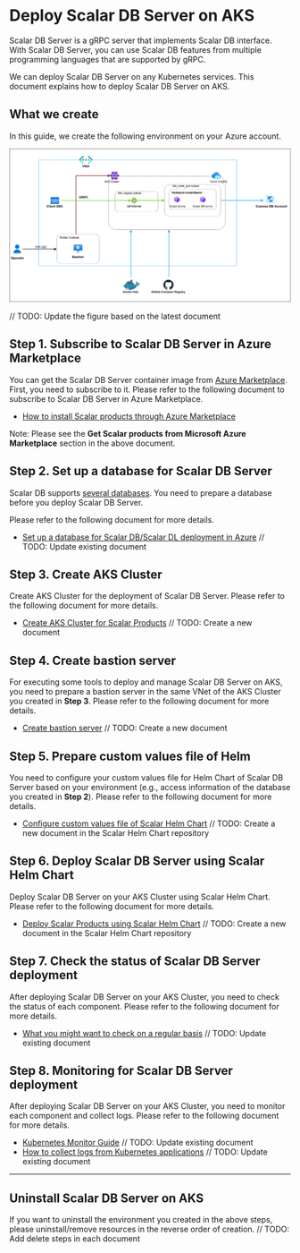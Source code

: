 # Deploy Scalar DB Server on AKS

Scalar DB Server is a gRPC server that implements Scalar DB interface. With Scalar DB Server, you can use Scalar DB features from multiple programming languages that are supported by gRPC.  

We can deploy Scalar DB Server on any Kubernetes services. This document explains how to deploy Scalar DB Server on AKS.  

## What we create

In this guide, we create the following environment on your Azure account.  

![image](images/scalardbserver-aks-diagram.png)

// TODO: Update the figure based on the latest document

## Step 1. Subscribe to Scalar DB Server in Azure Marketplace

You can get the Scalar DB Server container image from [Azure Marketplace](https://azuremarketplace.microsoft.com/en/marketplace/apps/scalarinc.scalardb). First, you need to subscribe to it. Please refer to the following document to subscribe to Scalar DB Server in Azure Marketplace.  

* [How to install Scalar products through Azure Marketplace](./AzureMarketplaceGuide.md)

Note: Please see the **Get Scalar products from Microsoft Azure Marketplace** section in the above document.  

## Step 2. Set up a database for Scalar DB Server

Scalar DB supports [several databases](https://github.com/scalar-labs/scalardb/blob/master/docs/scalardb-supported-databases.md). You need to prepare a database before you deploy Scalar DB Server.  

Please refer to the following document for more details.  

* [Set up a database for Scalar DB/Scalar DL deployment in Azure](./SetupDatabaseForAzure.md) // TODO: Update existing document

## Step 3. Create AKS Cluster

Create AKS Cluster for the deployment of Scalar DB Server. Please refer to the following document for more details.  

* [Create AKS Cluster for Scalar Products]() // TODO: Create a new document

## Step 4. Create bastion server

For executing some tools to deploy and manage Scalar DB Server on AKS, you need to prepare a bastion server in the same VNet of the AKS Cluster you created in **Step 3**. Please refer to the following document for more details.  

* [Create bastion server]() // TODO: Create a new document

## Step 5. Prepare custom values file of Helm

You need to configure your custom values file for Helm Chart of Scalar DB Server based on your environment (e.g., access information of the database you created in **Step 2**). Please refer to the following document for more details.  

* [Configure custom values file of Scalar Helm Chart]() // TODO: Create a new document in the Scalar Helm Chart repository

## Step 6. Deploy Scalar DB Server using Scalar Helm Chart

Deploy Scalar DB Server on your AKS Cluster using Scalar Helm Chart. Please refer to the following document for more details.  

* [Deploy Scalar Products using Scalar Helm Chart]() // TODO: Create a new document in the Scalar Helm Chart repository

## Step 7. Check the status of Scalar DB Server deployment

After deploying Scalar DB Server on your AKS Cluster, you need to check the status of each component. Please refer to the following document for more details.  

* [What you might want to check on a regular basis](./RegularCheck.md) // TODO: Update existing document

## Step 8. Monitoring for Scalar DB Server deployment

After deploying Scalar DB Server on your AKS Cluster, you need to monitor each component and collect logs. Please refer to the following document for more details.  

* [Kubernetes Monitor Guide](./K8sMonitorGuide.md) // TODO: Update existing document
* [How to collect logs from Kubernetes applications](./K8sLogCollectionGuide.md) // TODO: Update existing document

---

## Uninstall Scalar DB Server on AKS

If you want to uninstall the environment you created in the above steps, please uninstall/remove resources in the reverse order of creation.  // TODO: Add delete steps in each document
